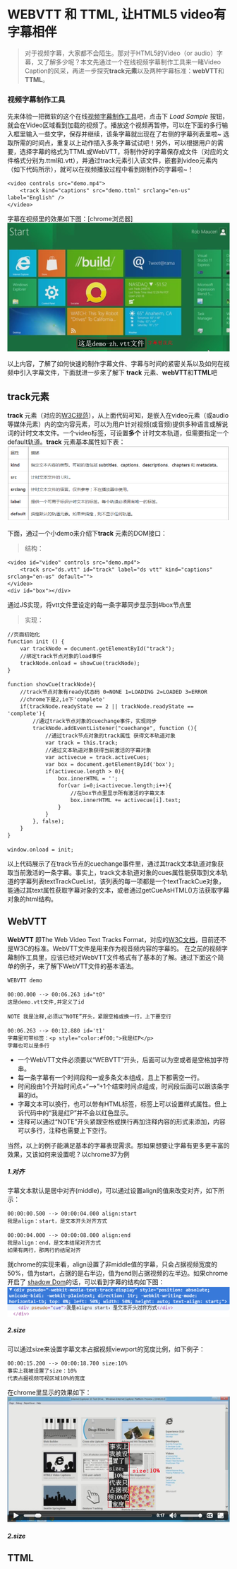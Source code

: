 # WEBVTT 和 TTML, 让HTML5 video有字幕相伴 #

> 对于视频字幕，大家都不会陌生。那对于HTML5的Video（or audio）字幕，又了解多少呢？本文先通过一个在线视频字幕制作工具来一睹Video Caption的风采，再进一步探究**track元素**以及两种字幕标准：**webVTT**和**TTML**。

### 视频字幕制作工具 ###
先来体验一把微软的这个在线[视频字幕制作工具](http://ie.microsoft.com/testdrive/Graphics/CaptionMaker/ "HTML5 Video Caption Maker")吧，点击下 *Load Sample* 按钮，就会在Video区域看到加载的视频了。播放这个视频再暂停，可以在下面的多行输入框里输入一些文字，保存并继续，该条字幕就出现在了右侧的字幕列表里啦~ 选取所需的时间点，重复以上动作插入多条字幕试试吧！另外，可以根据用户的需要，选择字幕的格式为TTML或WebVTT，将制作好的字幕保存成文件（对应的文件格式分别为.ttml和.vtt），并通过track元素引入该文件，嵌套到video元素内（如下代码所示），就可以在视频播放过程中看到刚制作的字幕啦~！

    <video controls src="demo.mp4">
    	<track kind="captions" src="demo.ttml" srclang="en-us" label="English" />
    </video> 

字幕在视频里的效果如下图：[chrome浏览器]
![视频字幕效果](https://raw.githubusercontent.com/lzf0402/videoCaption/master/demo/image1.png)


以上内容，了解了如何快速的制作字幕文件、字幕与时间的紧密关系以及如何在视频中引入字幕文件，下面就进一步来了解下 **track** 元素、**webVTT**和**TTML**吧

## track元素 ##
**track** 元素（对应的[W3C规范](http://www.w3.org/TR/html51/embedded-content.html#the-track-element)），从上面代码可知，是嵌入在video元素（或audio等媒体元素）内的空内容元素，可以为用户针对视频(或音频)提供多种语言或解说词的计时文本文件。一个video标签，可设置**多个** 计时文本轨道，但需要指定一个default轨道。**track** 元素基本属性如下表：
![track 元素基本属性](https://raw.githubusercontent.com/lzf0402/videoCaption/master/demo/image2.png)

下面，通过一个小demo来介绍下**track** 元素的DOM接口：
> 结构：

    <video id="video" controls src="demo.mp4">
		<track src="ds.vtt" id="track" label="ds vtt" kind="captions" srclang="en-us" default="">
	</video>
	<div id="box"></div>

通过JS实现，将vtt文件里设定的每一条字幕同步显示到#box节点里
> 实现：
 
	//页面初始化 
	function init () {
		var trackNode = document.getElementById("track");
		//绑定track节点对象的load事件
		trackNode.onload = showCue(trackNode);
	}

	function showCue(trackNode){
		//track节点对象有ready状态码 0=NONE 1=LOADING 2=LOADED 3=ERROR
		//chrome下是2,ie下'complete'
		if(trackNode.readyState == 2 || trackNode.readyState == 'complete'){
			//通过track节点对象的cuechange事件，实现同步
			trackNode.addEventListener("cuechange", function (){
				//通过track节点对象的track属性 获得文本轨道对象
	        	var track = this.track;        
				//通过文本轨道对象获得当前激活的字幕对象
	        	var activecue = track.activeCues;
				var box = document.getElementById('box');
		        if(activecue.length > 0){
		        	box.innerHTML = '';
		        	for(var i=0;i<activecue.length;i++){
						//在box节点里显示所有激活的字幕文本
		        		box.innerHTML += activecue[i].text;
		        	}
		       	}
		    }, false); 
		}
	}

	window.onload = init; 
   
以上代码展示了在track节点的cuechange事件里，通过其track文本轨道对象获取当前激活的一条字幕。事实上，track文本轨道对象的cues属性能获取到文本轨道的字幕列表textTrackCueList，该列表的每一项都是一个textTrackCue对象，能通过其text属性获取字幕对象的文本，或者通过getCueAsHTML()方法获取字幕对象的html结构。


## WebVTT ##
**WebVTT** 即The Web Video Text Tracks Format，对应的[W3C文档](http://dev.w3.org/html5/webvtt/ "webvtt规范")，目前还不是W3C的标准。WebVTT文件是用来作为视音频内容的字幕的。 在之前的视频字幕制作工具里，应该已经对WebVTT文件格式有了基本的了解。通过下面这个简单的例子，来了解下WebVTT文件的基本语法。

    WEBVTT demo

	00:00.000 --> 00:06.263 id="t0"
	这是demo.vtt文件,并定义了id
	
	NOTE 我是注释,必须以“NOTE”开头，紧跟空格或换一行，上下要空行
	
	00:06.263 --> 00:12.880 id='t1'
	字幕里可带标签：<p style="color:#f00;">我是红P</p>
	字幕也可以是多行


- 一个WebVTT文件必须要以“WEBVTT”开头，后面可以为空或者是空格加字符串。
- 每一条字幕有一个时间段和一或多条文本组成，且上下都需空一行。
- 时间段由1个开始时间点+“-->”+1个结束时间点组成，时间段后面可以跟该条字幕的id。
- 字幕文本可以换行，也可以带有HTML标签，标签上可以设置样式属性。但上诉代码中的“我是红P”并不会以红色显示。
- 注释可以通过“NOTE”开头紧跟空格或换行再加注释内容的形式来添加，内容可以多行，注释也需要上下空行。

当然，以上的例子能满足基本的字幕表现需求。那如果想要让字幕有更多更丰富的效果，又该如何来设置呢？以chrome37为例

##### 1.对齐 #####
字幕文本默认是居中对齐(middle)，可以通过设置align的值来改变对齐，如下所示：
    
	00:00:00.500 --> 00:00:04.000 align:start
	我是align：start，是文本开头对齐方式
	
	00:00:04.000 --> 00:00:08.000 align:end
	我是align：end，是文本结尾对齐方式
	如果有两行，那两行的结尾对齐

就chrome的实现来看，align设置了非middle值的字幕，只会占据视频宽度的50%，值为start，占据的是右半边，值为end则占据视频的左半边。如果chrome开启了 [shadow Dom](http://www.w3.org/TR/shadow-dom/)的话，可以看到字幕的结构如下图：
![字幕的shadow Dom](https://raw.githubusercontent.com/lzf0402/videoCaption/master/demo/image3.png)

##### 2.size #####
可以通过size来设置字幕文本占据视频viewport的宽度比例，如下例子：

    00:00:15.200 --> 00:00:18.700 size:10%
	事实上我被设置了size：10%
	代表占据视频可视区域10%的宽度
在chrome里显示的效果如下：
![字幕的shadow Dom](https://raw.githubusercontent.com/lzf0402/videoCaption/master/demo/image4.png)

##### 2.size #####





## TTML ##

